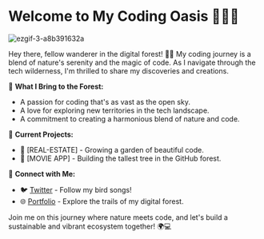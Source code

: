 # Welcome to My Coding Oasis 🌿👩‍💻

![ezgif-3-a8b391632a](https://github.com/KumarGit01/KumarGit01/assets/152199360/1c959109-d0c0-4e61-971c-c65153426fb4)






Hey there, fellow wanderer in the digital forest! 🌳✨ My coding journey is a blend of nature's serenity and the magic of code. As I navigate through the tech wilderness, I'm thrilled to share my discoveries and creations.

🚀 **What I Bring to the Forest:**
- A passion for coding that's as vast as the open sky.
- A love for exploring new territories in the tech landscape.
- A commitment to creating a harmonious blend of nature and code.

🌱 **Current Projects:**
- 🌺 [REAL-ESTATE] - Growing a garden of beautiful code.
- 🌲 [MOVIE APP] - Building the tallest tree in the GitHub forest.

🌿 **Connect with Me:**
- 🐦 [Twitter](https://twitter.com/yourhandle) - Follow my bird songs!
- 🌐 [Portfolio](https://www.yourwebsite.com) - Explore the trails of my digital forest.

Join me on this journey where nature meets code, and let's build a sustainable and vibrant ecosystem together! 🌍💻
